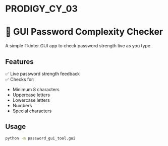 # PRODIGY_CY_03
# 🔐 GUI Password Complexity Checker

A simple Tkinter GUI app to check password strength live as you type.

## Features

✅ Live password strength feedback  
✅ Checks for:
- Minimum 8 characters
- Uppercase letters
- Lowercase letters
- Numbers
- Special characters

## Usage

```bash
python -m password_gui_tool.gui
